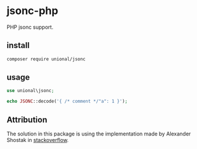 # jsonc-php

PHP jsonc support.

## install

```sh
composer require unional/jsonc
```

## usage

```php
use unional\jsonc;

echo JSONC::decode('{ /* comment */"a": 1 }');
```

## Attribution

The solution in this package is using the implementation made by Alexander Shostak in [stackoverflow](https://stackoverflow.com/questions/8148797/a-json-parser-for-php-that-supports-comments/43439966?noredirect=1#comment117253234_43439966).
